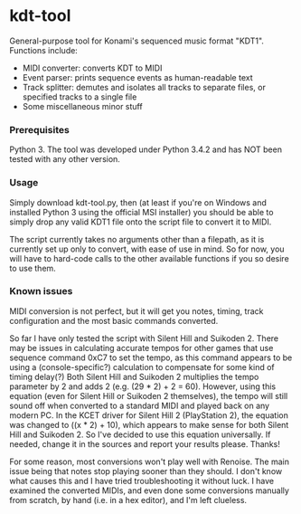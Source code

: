 # kdt-tool
General-purpose tool for Konami's sequenced music format "KDT1". Functions include:
- MIDI converter: converts KDT to MIDI
- Event parser: prints sequence events as human-readable text
- Track splitter: demutes and isolates all tracks to separate files, or specified tracks to a single file
- Some miscellaneous minor stuff

### Prerequisites
Python 3. The tool was developed under Python 3.4.2 and has NOT been tested with any other version.

### Usage
Simply download kdt-tool.py, then (at least if you're on Windows and installed Python 3 using the official MSI installer) you should be able to simply drop any valid KDT1 file onto the script file to convert it to MIDI.

The script currently takes no arguments other than a filepath, as it is currently set up only to convert, with ease of use in mind. So for now, you will have to hard-code calls to the other available functions if you so desire to use them.

### Known issues
MIDI conversion is not perfect, but it will get you notes, timing, track configuration and the most basic commands converted.

So far I have only tested the script with Silent Hill and Suikoden 2. There may be issues in calculating accurate tempos for other games that use sequence command 0xC7 to set the tempo, as this command appears to be using a (console-specific?) calculation to compensate for some kind of timing delay(?) Both Silent Hill and Suikoden 2 multiplies the tempo parameter by 2 and adds 2 (e.g. (29 * 2) + 2 = 60). However, using this equation (even for Silent Hill or Suikoden 2 themselves), the tempo will still sound off when converted to a standard MIDI and played back on any modern PC. In the KCET driver for Silent Hill 2 (PlayStation 2), the equation was changed to ((x * 2) + 10), which appears to make sense for both Silent Hill and Suikoden 2. So I've decided to use this equation universally. If needed, change it in the sources and report your results please. Thanks!

For some reason, most conversions won't play well with Renoise. The main issue being that notes stop playing sooner than they should. I don't know what causes this and I have tried troubleshooting it without luck. I have examined the converted MIDIs, and even done some conversions manually from scratch, by hand (i.e. in a hex editor), and I'm left clueless.

